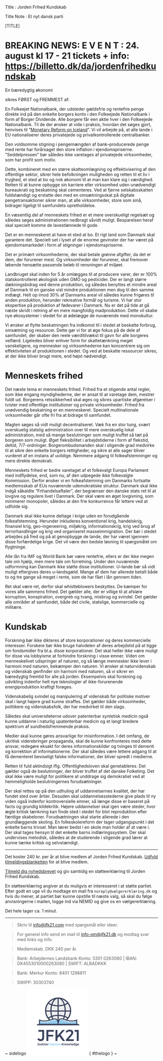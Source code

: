 Title : Jorden Frihed Kundskab

Title Note : Et nyt dansk parti

[TITLE]

# BREAKING NEWS:  E V E N T :     24. august kl 17 - 21    tickets + info:   https://billetto.dk/da/jordenfrihedkundskab

En bæredygtig økonomi

sikres FØRST og FREMMEST af: 

En Folkeejet Nationalbank, der udsteder gældsfrie og rentefrie penge direkte ind på den enkelte borgers konto i den Folkeejede Nationalbank i form af Borger Dividende. Alle borgere får een aktie hver i den Folkeejede Nationalbank. Til de der ønsker at vide i praksis, hvordan det søges gjort, henvises til ”[Monetary Reform on Iceland](https://www.forsaetisraduneyti.is/media/Skyrslur/monetary-reform.pdf)”. Vi vil arbejde på, at alle lande i EU nationaliserer deres privatejede og privatkontrollerede centralbanker. 

Den voldsomme stigning i pengemængden af bank–producerede penge med rente har forårsaget den store inflation i ejendomspriserne. "Seddelpressen" bør således ikke varetages af privatejede virksomheder, som har profit som motiv.

Dette, kombineret med en større skatteomlægning og effektivisering af den offentlige sektor, sikrer hele befolkningen muligheden og retten til et liv i tryghed, et sted at bo og nok økonomi til at man kan klare sig i værdighed. Retten til at kunne opbygge sin karriere eller virksomhed uden unødvendigt bureaukrati og beskatning skal cementeres. Ved at fjerne selskabsskatten fuldstændigt og erstatte den med en omsætningsskat på digitale pengetransaktioner sikrer man, at alle virksomheder, store som små, bidrager ligeligt til samfundets opretholdelse. 

En væsentlig del af menneskets frihed er et mere overskueligt regelsæt og således søges administrationen nedbragt såvidt muligt. Besparelsen heraf skal specielt komme de lavestlønnede til gode.

Det er en menneskeret at have et sted at bo. Et rigt land som Danmark skal garantere det. Specielt set i lyset af de enorme gevinster der har været på ejendomsmarkedet i form af stigninger i ejendomspriserne.

Det er primært virksomhederne, der skal betale grønne afgifter, da det er dem, der forurener mest. Og virksomheder der forurener, skal fremover løbende hensætte passende beløb til rensningen af miljøet.

Landbruget skal inden for 5 år omlægges til at producere varer, der er 100% statskontrolleret økologisk uden GMO og pesticider. Der er langt større dækningsbidrag ved denne produktion, og således benyttes et mindre areal af Danmark til en ganske vist mindre produktionen men dog til den samme indtægt. Helt op imod 30% af Danmarks areal vil således kunne frigøres til anden produktion, herunder rekreative formål og turisme. Vi har stor ekspertise på produktion af fødevarer i Danmark. Nu er det på tide at gå næste skridt i retning af en mere mangfoldig madproduktion. Dette vil skabe nye økosystemer i stedet for at ødelægge de nuværende med monokultur.

Vi  ønsker at flytte beskatningen fra indkomst til i stedet at beskatte forbrug, omsætning og resourcer. Dette gør vi for at øge fokus på de dele af samfundet, der skaber den reele værditilvækst til gavn for alle borgeres velfærd. Ligeledes bliver enhver form for skattetænkning meget vanskeligere, og mennesker og virksomhederne kan koncentrere sig om effektiviteten af produktionen i stedet. Og ved at beskatte ressourcer sikres, at der ikke bliver brugt mere, end højst nødvendigt.

# Menneskets frihed

Det næste tema er menneskets frihed. Frihed fra et stigende antal regler, som ikke engang myndighederne, der er ansat til at varetage dem, mestrer fuldt ud. Borgerens retssikkerhed skal øges og sikres upartiske afgørelser i tvister med offentlige institutioner og private virksomheder. Frihed fra unødvendig beskatning er en menneskeret. Specielt multinationale virksomheder går ofte fri fra at bidrage til samfundet.  

Magten søges så vidt muligt decentraliseret. Væk fra en stor tung, svært overskuelig statslig administration over til mere overskuelig lokal administration, med så mange beslutninger som muligt truffet så tæt på borgeren som muligt. Øget fleksibilitet i arbejdstiderne i form af flekstid, deltid, 7/7-ordninger. Borgerombudsmanden skal i stigende grad medvirke til at sikre den enkelte borgers rettigheder, og sikre at alle sager bliver vurderet af en instans af uvildige. Nemmere adgang til folkeafstemninger og mere direkte demokrati.

Menneskets frihed er bedre varetaget af et folkevalgt Europa Parlament med indflydelse, end, som nu, af den udpegede ikke folkevalgte Kommission. Derfor ønsker vi en folkeafstemning om Danmarks fortsatte medlemsskab af EUs nuværende udemokratiske struktur. Danmark skal ikke indgå såkaldte ”Frihandelsaftaler”, der begrænser den danske stats ret til at lovgive og regulere livet i Danmark. Der skal være en øget lovgivning, som minimerer monopoler, således at den frie konkurrence får lettere ved at udfolde sig.

Danmark skal ikke kunne deltage i krige uden en forudgående folkeafstemning. Herunder inkluderes konventionel krig, handelskrig, finansiel krig, geo-ingeneering, miljøkrig, informationskrig, krig ved brug af terrorhandlinger og krig ved organiseret masseimmigration. Der bør i stedet arbejdes på fred og på at genopbygge de lande, der har været igennem disse forfærdelige krige. Det vil være den bedste løsning til spørgsmålet om flygtninge. 

Alle lån fra IMF og World Bank bør være rentefrie, ellers er der ikke megen tale om hjælp, men mere tale om forretning. Under den nuværende udformning kan Danmark ikke støtte disse institutioner. U–lande bør så vidt muligt eftergives deres u–landsgæld. Mange af dem har allerede betalt både to og tre gange så meget i rente, som de har fået i lån gennem tiden.

Ret skal være ret, derfor skal whistleblowers beskyttes. De kæmper for vores alle sammens frihed. Det gælder alle, der er villige til at afsløre korruption, konspiration, overgreb og tvang, misbrug og svindel. Det gælder alle områder af samfundet, både det civile, statslige, kommercielle og militære.  

# Kundskab

Forskning bør ikke dikteres af store korporationer og deres kommercielle interesser. Forskere bør ikke bruge halvdelen af deres arbejdstid på at tigge om fondsmidler fra bl.a. disse korporationer. Det skal heller ikke være muligt for disse via lobbyisme at forhindre forskning i visse emner. Viden om menneskelivet udspringer af naturen, og så længe mennesker ikke lever i harmoni med naturen, bekæmper den naturen. Vi ønsker at naturvidenskab og videnskab genfinder sin harmoni med naturen, så vi sikrer en bæredygtig fremtid for alle på jorden. Eksempelvis skal forskning og udvikling indenfor helt nye teknologier af ikke-forurenende energiproduktion kraftigt forøges.

Videnskabelig svindel og manipulering af videnskab for politiske motiver skal i langt højere grad kunne straffes. Det gælder både virksomheder, politikere og videnskabsfolk, der har medvirket til den slags.

Således skal universiteterne udover patenterbar syntetisk medicin også kunne uddanne i naturlig upatenterbar medicin og et langt bredere spektrum af sundhedsfremmende praksis. 

Medier skal kunne gøres ansvarlige for misinformation. I det omfang, de ukritisk viderebringer propaganda, skal de kunne konfronteres med dette ansvar, redegøre eksakt for deres informationskilder og tvinges til dementi og korrektion af informationerne. Der skal således være lettere adgang til at få dementeret beviseligt falske informationer, der bliver spredt i medierne. 

Retten til fuld aktindsigt iflg. Offentlighedsloven skal genetableres. Det gælder også de beslutninger, der bliver truffet af det danske Folketing. Det skal ikke være muligt for politikere at unddrage sig demokratiet ved at hemmeligholde beslutningernes forudsætninger. 

Der skal rettes op på den udhuling af uddannelsernes kvalitet, der har fundet sted over årtier. Desuden skal uddannelsesstederne give plads til ny viden også indenfor kontroversielle emner, så længe disse er baseret på facts og grundig kildekritik. Højere uddannelser skal igen være steder, hvor ægte kritisk tænkning kan finde sted i stedet for blot reproduktion efter færdige skabeloner. Forudsætningen skal starte allerede i den grundlæggende skoling. En folkeskolereform der tager udgangspunkt i det enkelte barns trivsel. Man lærer bedst i en skole man holder af at være i. Der skal tages hensyn til det enkelte barns indlæringssystem. Der skal undervises metodisk, således at de studerende i stigende grad lærer at kunne tænke kritisk og selvstændigt. 

----

Det koster 240 kr. per år at blive medlem af Jorden Frihed Kundskab. [Udfyld tilmeldingsblanketten](http://kortlink.dk/mqw2) for at blive medlem.

[Tilmeld dig nyhedsbrevet](http://eepurl.com/b9-jSf) og giv samtidig en støtteerklæring til Jorden Frihed Kundskab. 

En støtteerklæring angiver at du muligvis er interesseret i at støtte partiet. Efter godt en uge vil du modtage en mail fra `noreply@vælgererklæring.dk` og hvis du mener, at partiet bør kunne opstille til næste valg, så skal du følge anvisningerne i mailen, logge ind via NEMID og give os en vælgererklæring. 

Det hele tager ca. 1 minut. 

----

> Skriv til info@jfk21.com med spørgsmål eller ideer.

> For generel info send en mail til      info-om@jfk21.dk      og modtag svar med links og info. 

> Medlemskab. DKK 240 per år.

> Bank: Arbejdernes Landsbank Konto: 5301 0263080 | IBAN: DK4553010000263080 | SWIFT: ALBADKKK

> Bank: Merkur Konto: 8401 1298811

> SWIPP: 30303740


~ sidelogo
![JFK logo](img/JFK21-logo-v1.1.png) 
{ #thelogo }
~
